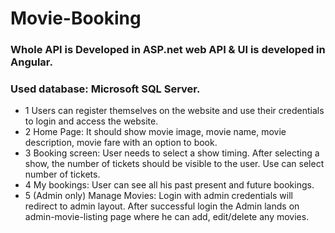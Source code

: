 # Movie-Booking
### Whole API is Developed in ASP.net web API & UI is developed in Angular.
### Used database: Microsoft SQL Server.

* 1 Users can register themselves on the website and use their credentials to login and access the website.
* 2 Home Page: 	It should show movie image, movie name, movie description, movie fare with an option to book.
* 3 Booking screen: User needs to select a show timing. After selecting a show, the number of tickets should be visible to the user. Use can select number of tickets.
* 4 My bookings: User can see all his past present and future bookings.
* 5 (Admin only) Manage Movies: Login with admin credentials will redirect to admin layout. After successful login the Admin lands on admin-movie-listing page where he can add, edit/delete any movies.
